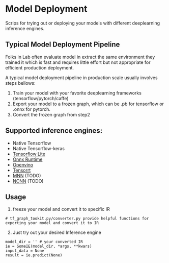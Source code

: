 # Model Deployment

Scrips for trying out or deploying your models with different deeplearning inference engines.

## Typical Model Deployment Pipeline

Folks in Lab often evaluate model in extract the same environment they trained it which is fast and requires little effort but not appropriate for efficient production deployment. 

A typical model deployment pipeline in production scale usually involves steps bellows:

1. Train your model with your favorite deeplearning frameworks (tensorflow/pytorch/caffe)
2. Export your model to a frozen graph, which can be .pb for tensorflow or .onnx for pytorch.
3. Convert the frozen graph from step2

## Supported inference engines:

- Native Tensorflow
- Native Tensorflow-keras
- [Tensorflow Lite](https://www.tensorflow.org/lite)
- [Onnx Runtime](https://github.com/microsoft/onnxruntime)
- [Openvino](https://software.intel.com/en-us/openvino-toolkit) 
- [Tensorrt](https://developer.nvidia.com/tensorrt)
- [MNN](https://github.com/alibaba/MNN) (TODO)
- [NCNN](https://github.com/Tencent/ncnn) (TODO)

## Usage

1. freeze your model and convert it to specific IR

```
# tf_graph_tookit.py/converter.py provide helpful functions for exporting your model and convert it to IR
```

2. Just try out your desired Inference engine

```
model_dir = '' # your converted IR
ie = SomeIE(model_dir, *args, **kwars)
input_data = None
result = ie.predict(None)
```



